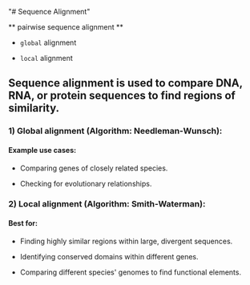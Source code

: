 "# Sequence Alignment" 

** pairwise sequence alignment **

- `global` alignment

- `local` alignment


## Sequence alignment is used to compare DNA, RNA, or protein sequences to find regions of similarity.

### 1) Global alignment (Algorithm: Needleman-Wunsch):

#### Example use cases:

- Comparing genes of closely related species.

- Checking for evolutionary relationships.

### 2) Local alignment (Algorithm: Smith-Waterman):

#### Best for:

- Finding highly similar regions within large, divergent sequences.

- Identifying conserved domains within different genes.

- Comparing different species' genomes to find functional elements.

